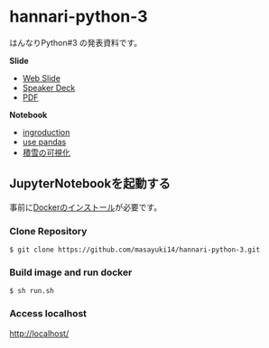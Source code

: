 # hannari-python-3

はんなりPython#3 の発表資料です。

**Slide**

- [Web Slide](https://gitpitch.com/masayuki14/hannari-python-3/master?grs=github&t=night#)
- [Speaker Deck](https://speakerdeck.com/masayuki14/jupyternotebookru-men)
- [PDF](https://github.com/masayuki14/hannari-python-3/raw/master/JupyterNotebook%E5%85%A5%E9%96%80.pdf)

**Notebook**

- [ingroduction]()
- [use pandas]()
- [積雪の可視化]()

## JupyterNotebookを起動する

事前に[Dockerのインストール](https://docs.docker.com/install/)が必要です。

### Clone Repository

```
$ git clone https://github.com/masayuki14/hannari-python-3.git
```

### Build image and run docker

```
$ sh run.sh
```

### Access localhost

[http://localhost/](http://localhost/)

